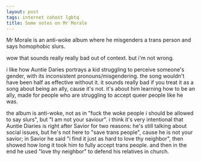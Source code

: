 ```yaml
---
layout: post
tags: internet cohost lgbtq
title: Some notes on Mr Morale
---
```


Mr Morale is an anti-woke album where he misgenders a trans person and says homophobic slurs.

wow that sounds really really bad out of context. but i'm not wrong.

i like how Auntie Daries portrays a kid struggling to perceive someone's gender, with its inconsistent pronouns/misgendering. the song wouldn't have been half as effective without it. it sounds really bad if you treat it as a song about being an ally, cause it's not. it's about him learning how to be an ally, made for people who are struggling to accept queer people like he was.

the album is anti-woke, not as in "fuck the woke people i should be allowed to say slurs", but "I am not your saviour". i think it's very intentional that Auntie Diaries is right after Savior for two reasons: he's still talking about social issues, but he's not here to "save trans people", cause he is not your savior; in Savior he said "i find it just as hard to love thy neighbor", then showed how long it took him to fully accept trans people. and then in the end he used "love thy neighbor" to defend his relatives in church.
